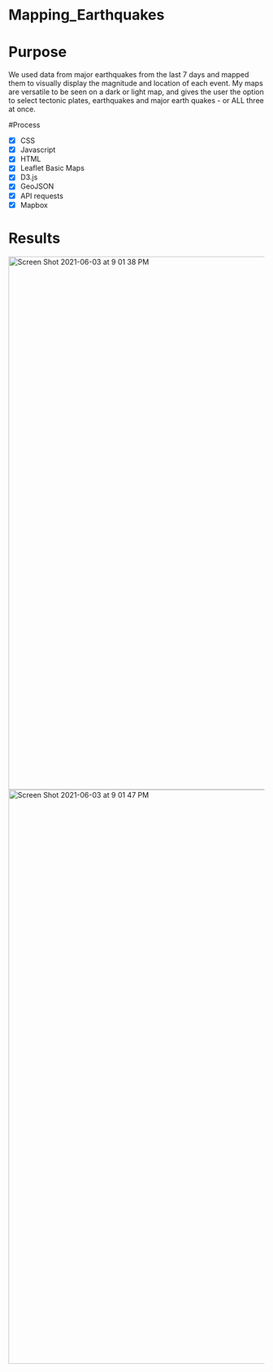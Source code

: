 # Mapping_Earthquakes

# Purpose
We used data from major earthquakes from the last 7 days and mapped them to visually display the magnitude and location of each event. My maps are versatile to be seen on a dark or light map, and gives the user the option to select tectonic plates, earthquakes and major earth quakes - or ALL three at once. 

#Process
- [x] CSS
- [x] Javascript
- [x] HTML
- [x] Leaflet Basic Maps
- [x] D3.js 
- [x] GeoJSON
- [x] API requests
- [x] Mapbox

# Results

<img width="1050" alt="Screen Shot 2021-06-03 at 9 01 38 PM" src="https://user-images.githubusercontent.com/78769464/120880005-134ff580-c58d-11eb-8534-12baa60b2a81.png">

<img width="1131" alt="Screen Shot 2021-06-03 at 9 01 47 PM" src="https://user-images.githubusercontent.com/78769464/120880011-1814a980-c58d-11eb-97c2-910475fb5491.png">


